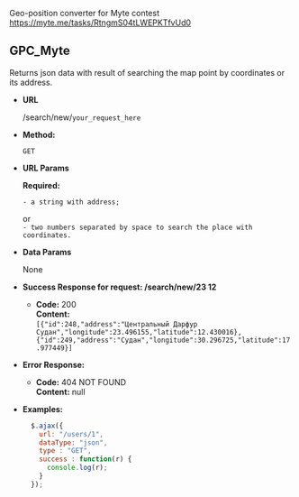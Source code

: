 Geo-position converter for Myte contest\
https://myte.me/tasks/RtngmS04tLWEPKTfvUd0

**GPC_Myte**
----
  Returns json data with result of searching the map point by coordinates or its address.

* **URL**

  /search/new/`your_request_here`

* **Method:**

  `GET`

* **URL Params**

   **Required:**

  `- a string with address;
  `

  or\
  `- two numbers separated by space to search the place with coordinates.
  `

* **Data Params**

  None

* **Success Response for request: /search/new/23 12**

  * **Code:** 200 <br />
    **Content:**\
	```[{"id":248,"address":"Центральный Дарфур Судан","longitude":23.496155,"latitude":12.430016},{"id":249,"address":"Судан","longitude":30.296725,"latitude":17.977449}]```

* **Error Response:**

  * **Code:** 404 NOT FOUND <br />
    **Content:** null

* **Examples:**

  ```javascript
    $.ajax({
      url: "/users/1",
      dataType: "json",
      type : "GET",
      success : function(r) {
        console.log(r);
      }
    });
  ```
